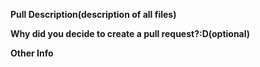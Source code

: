 **Pull Description(description of all files)**

**Why did you decide to create a pull request?:D(optional)**

**Other Info**

